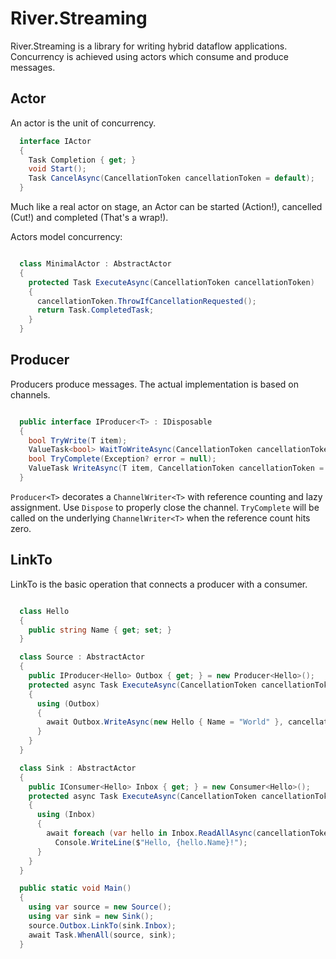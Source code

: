 # River.Streaming

River.Streaming is a library for writing hybrid dataflow applications. Concurrency is achieved using actors which consume and produce messages.

## Actor

An actor is the unit of concurrency.

```c#
  interface IActor
  {
    Task Completion { get; }
    void Start();
    Task CancelAsync(CancellationToken cancellationToken = default);
  }
```

Much like a real actor on stage, an Actor can be started (Action!), cancelled (Cut!) and completed (That's a wrap!).

Actors model concurrency:

```c#

  class MinimalActor : AbstractActor
  {
    protected Task ExecuteAsync(CancellationToken cancellationToken)
    {
      cancellationToken.ThrowIfCancellationRequested();
      return Task.CompletedTask;
    }
  }

```

## Producer

Producers produce messages. The actual implementation is based on channels.

```c#

  public interface IProducer<T> : IDisposable
  {
    bool TryWrite(T item);
    ValueTask<bool> WaitToWriteAsync(CancellationToken cancellationToken = default);
    bool TryComplete(Exception? error = null);
    ValueTask WriteAsync(T item, CancellationToken cancellationToken = default);
  }

```

`Producer<T>` decorates a `ChannelWriter<T>` with reference counting and lazy assignment. Use `Dispose` to properly close the channel. `TryComplete` will be called on the underlying `ChannelWriter<T>` when the reference count hits zero.


## LinkTo

LinkTo is the basic operation that connects a producer with a consumer.

```c#

  class Hello
  {
    public string Name { get; set; }
  }

  class Source : AbstractActor
  {
    public IProducer<Hello> Outbox { get; } = new Producer<Hello>();
    protected async Task ExecuteAsync(CancellationToken cancellationToken)
    {
      using (Outbox)
      {
        await Outbox.WriteAsync(new Hello { Name = "World" }, cancellationToken);
      }
    }
  }

  class Sink : AbstractActor
  {
    public IConsumer<Hello> Inbox { get; } = new Consumer<Hello>();
    protected async Task ExecuteAsync(CancellationToken cancellationToken)
    {
      using (Inbox)
      {
        await foreach (var hello in Inbox.ReadAllAsync(cancellationToken))
          Console.WriteLine($"Hello, {hello.Name}!");
      }
    }
  }

  public static void Main()
  {
    using var source = new Source();
    using var sink = new Sink();
    source.Outbox.LinkTo(sink.Inbox);
    await Task.WhenAll(source, sink);
  }

```
